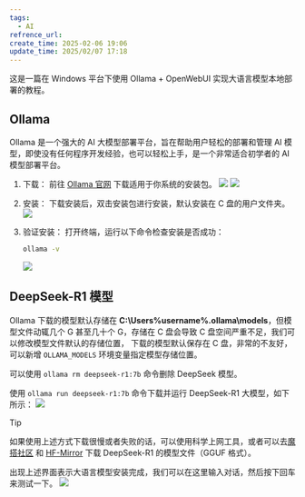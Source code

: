 ```yaml
---
tags:
  - AI
refrence_url: 
create_time: 2025-02-06 19:06
update_time: 2025/02/07 17:18
---
```


这是一篇在 Windows 平台下使用 Ollama + OpenWebUI 实现大语言模型本地部署的教程。

## Ollama

Ollama 是一个强大的 AI 大模型部署平台，旨在帮助用户轻松的部署和管理 AI 模型，即使没有任何程序开发经验，也可以轻松上手，是一个非常适合初学者的 AI 模型部署平台。

1. 下载：
	前往 [Ollama 官网](https://ollama.com/) 下载适用于你系统的安装包。
	![](https://img.xiaorang.fun/202502061908780.png)
	![](https://img.xiaorang.fun/202502061910636.png)
2. 安装：
	下载安装后，双击安装包进行安装，默认安装在 C 盘的用户文件夹。
	![](https://img.xiaorang.fun/202502061912237.png)
3. 验证安装：
	打开终端，运行以下命令检查安装是否成功：

	```bash
	ollama -v
	```

	![](https://img.xiaorang.fun/202502061915898.png)

## DeepSeek-R1 模型

Ollama 下载的模型默认存储在 **C:\Users\%username%\.ollama\models**，但模型文件动辄几个 G 甚至几十个 G，存储在 C 盘会导致 C 盘空间严重不足，我们可以修改模型文件默认的存储位置，
下载的模型默认保存在 C 盘，非常的不友好，可以新增 `OLLAMA_MODELS` 环境变量指定模型存储位置。

可以使用 `ollama rm deepseek-r1:7b` 命令删除 DeepSeek 模型。

使用 `ollama run deepseek-r1:7b` 命令下载并运行 DeepSeek-R1 大模型，如下所示：
![](https://img.xiaorang.fun/202502062317142.png)

> [!tip]
> 如果使用上述方式下载很慢或者失败的话，可以使用科学上网工具，或者可以去[魔搭社区](https://www.modelscope.cn/) 和 [HF-Mirror](https://hf-mirror.com/) 下载 DeepSeek-R1 的模型文件（GGUF 格式）。

出现上述界面表示大语言模型安装完成，我们可以在这里输入对话，然后按下回车来测试一下。
![](https://img.xiaorang.fun/202502062321313.png)
